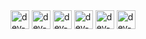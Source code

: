 <div style = "display: inline-block">
  <img align = "center" alt = "dev-icon-html" height = "30" width = "30" src = "https://cdn.jsdelivr.net/gh/devicons/devicon@v2.15.1/devicon.min.css" >
  <img align = "center" alt = "dev-icon-css" height = "30" width = "30" src = "https://cdn.jsdelivr.net/gh/devicons/devicon@v2.15.1/devicon.min.css" >
  <img align = "center" alt = "dev-icon-js" height = "30" width = "30" src = "https://cdn.jsdelivr.net/gh/devicons/devicon@v2.15.1/devicon.min.css" >
  <img align = "center" alt = "dev-icon-ts" height = "30" width = "30" src = "https://cdn.jsdelivr.net/gh/devicons/devicon@v2.15.1/devicon.min.css" >
  <i class="devicon-react-original-wordmark colored"></i>
  <img align = "center" alt = "dev-icon-laravel" height = "30" width = "30" src = "https://cdn.jsdelivr.net/gh/devicons/devicon@v2.15.1/devicon.min.css" >
  <img align = "center" alt = "dev-icon-nodejs" height = "30" width = "30" src = "https://cdn.jsdelivr.net/gh/devicons/devicon@v2.15.1/devicon.min.css" >
</div>

